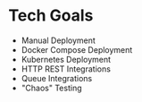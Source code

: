 # Tech Goals

- Manual Deployment
- Docker Compose Deployment
- Kubernetes Deployment
- HTTP REST Integrations
- Queue Integrations
- "Chaos" Testing
